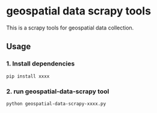 # geospatial data scrapy tools
This is a scrapy tools for geospatial data collection.

## Usage
### 1. Install dependencies
```
pip install xxxx
```

### 2. run geospatial-data-scrapy tool
```
python geospatial-data-scrapy-xxxx.py
```
